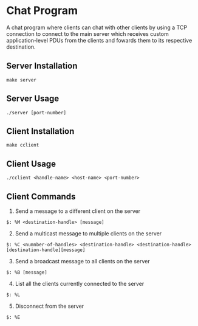 # Chat Program

A chat program where clients can chat with other clients by using a TCP connection to connect to the main server which receives custom application-level PDUs from the clients and fowards them to its respective destination.

## Server Installation
```
make server
```

## Server Usage
```
./server [port-number]
```

## Client Installation
```
make cclient
```

## Client Usage
```
./cclient <handle-name> <host-name> <port-number>
```

## Client Commands
1. Send a message to a different client on the server
```
$: %M <destination-handle> [message]
```

2. Send a multicast message to multiple clients on the server
```
$: %C <numnber-of-handles> <destination-handle> <destination-handle> [destination-handle][message]
```

3. Send a broadcast message to all clients on the server
```
$: %B [message]
```

4. List all the clients currently connected to the server
```
$: %L
```

5. Disconnect from the server
```
$: %E
```
